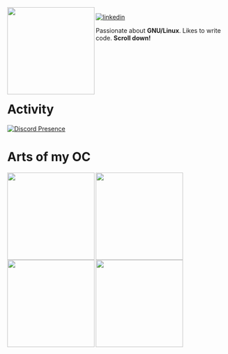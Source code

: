 <img align="left" src="https://huntears.github.io/sleep/Com_2_min.png" width=200>

<!-- [![pgp](https://img.shields.io/badge/pgp-0xF83424824B3E4B90-313131?style=flat-square&labelColor=313131&color=313131)](https://github.com/orhun.gpg) -->
[![linkedin](https://img.shields.io/badge/-@alexandre--flion-313131?style=flat-square&labelColor=313131&logo=LinkedIn&logoColor=white&color=313131)](https://www.linkedin.com/in/alexandre-flion/)

Passionate about **GNU/Linux**. Likes to write code. **Scroll down!**

<!-- Ok I know this is not the good way to do it, but for now it will do -->
<br/>
<br/>
<br/>
<br/>
<br/>

# Activity
[![Discord Presence](https://lanyard-profile-readme.vercel.app/api/293802685700767745)](https://discord.com/users/293802685700767745)

# Arts of my OC
<img align="left" src="https://huntears.github.io/sleep/NewHuntears1-min.png" width=200>
<img align="left" src="https://huntears.github.io/sleep/1_com.png" width=200>
<img align="left" src="https://huntears.github.io/sleep/2_com.png" width=200>
<img align="left" src="https://huntears.github.io/sleep/3_com.png" width=200>
